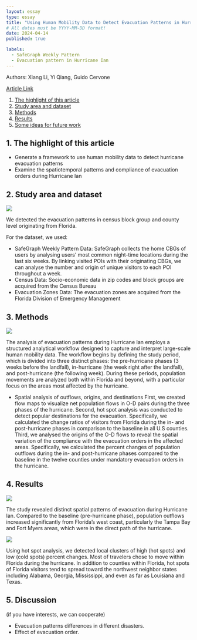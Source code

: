 ```yaml
---
layout: essay
type: essay
title: "Using Human Mobility Data to Detect Evacuation Patterns in Hurricane Ian"
# All dates must be YYYY-MM-DD format!
date: 2024-04-14
published: true

labels:
  - SafeGraph Weekly Pattern
  - Evacuation pattern in Hurricane Ian
---
```


Authors: Xiang Li, Yi Qiang, Guido Cervone

[Article Link](https://doi.org/10.1080/19475683.2024.2341703)


1. [The highlight of this article](#1-the-highlight-of-this-article)
2. [Study area and dataset](#2-study-area-and-dataset)
3. [Methods](#3-methods)
4. [Results](#4-results)
5. [Some ideas for future work](#5-some-ideas-for-future-work)

## 1. The highlight of this article
* Generate a framework to use human mobility data to detect hurricane evacuation patterns
* Examine the spatiotemporal patterns and compliance of evacuation orders during Hurricane Ian

## 2. Study area and dataset
<img class="img-" src="{{ site.baseurl }}/img/evacuation/studyarea.jpg">

We detected the evacuation patterns in census block group and county level originating from Florida.

For the dataset, we used:
* SafeGraph Weekly Pattern Data: SafeGraph collects the home CBGs of users by analysing users’ most common night-time locations during the last six weeks. By linking visited POIs with their originating CBGs, we can analyse the number and origin of unique visitors to each POI throughout a week.
* Census Data: Socio-economic data in zip codes and block groups are acquired from the Census Bureau
* Evacuation Zones Data: The evacuation zones are acquired from the Florida Division of Emergency Management

## 3. Methods
<img class="img-" src="{{ site.baseurl }}/img/evacuation/framework.jpg">

The analysis of evacuation patterns during Hurricane Ian employs a structured analytical workflow designed to capture and interpret large-scale human mobility data. The workflow begins by defining the study period, which is divided into three distinct phases: the pre-hurricane phases (3 weeks before the landfall), in-hurricane (the week right after the landfall), and post-hurricane (the following week). During these periods, population movements are analyzed both within Florida and beyond, with a particular focus on the areas most affected by the hurricane.

* Spatial analysis of outflows, origins, and destinations
First, we created flow maps to visualize net population flows in O-D pairs during the three phases of the hurricane.
Second, hot spot analysis was conducted to detect popular destinations for the evacuation. Specifically, we calculated the change ratios of visitors from Florida during the in- and post-hurricane phases in comparison to the baseline in all U.S counties.
Third, we analysed the origins of the O-D flows to reveal the spatial variation of the compliance with the evacuation orders in the affected areas. Specifically, we calculated the percent changes of population outflows during the in- and post-hurricane phases compared to the baseline in the twelve counties under mandatory evacuation orders in the hurricane.

## 4. Results
<img class="img-" src="{{ site.baseurl }}/img/evacuation/netflow.jpg">

The study revealed distinct spatial patterns of evacuation during Hurricane Ian. Compared to the baseline (pre-hurricane phase), population outflows increased significantly from Florida’s west coast, particularly the Tampa Bay and Fort Myers areas, which were in the direct path of the hurricane.

<img class="img-" src="{{ site.baseurl }}/img/evacuation/hotspot.jpg">

Using hot spot analysis, we detected local clusters of high (hot spots) and low (cold spots) percent changes. Most of travelers chose to move within Florida during the hurricane. In addition to counties within Florida, hot spots of Florida visitors tend to spread toward the northwest neighbor states including Alabama, Georgia, Mississippi, and even as far as Louisiana and Texas.

## 5. Discussion
(if you have interests, we can cooperate)
* Evacuation patterns differences in different disasters.
* Effect of evacuation order.
